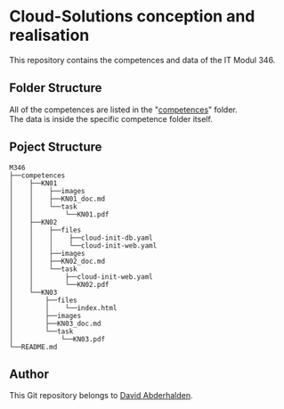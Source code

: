 # Cloud-Solutions conception and realisation
This repository contains the competences and data of the IT Modul 346.

## Folder Structure
All of the competences are listed in the "[competences](/competences/)" folder.<br>
The data is inside the specific competence folder itself.<br>

## Poject Structure

```
M346
├──competences
│    ├──KN01
│    │    ├──images
│    │    ├──KN01_doc.md
│    │    └──task
│    │        └──KN01.pdf
│    ├──KN02
│    │    ├──files
│    │    │    ├──cloud-init-db.yaml
│    │    │    └──cloud-init-web.yaml
│    │    ├──images
│    │    ├──KN02_doc.md
│    │    └──task
│    │        ├──cloud-init-web.yaml
│    │        └──KN02.pdf
│    └──KN03
│        ├──files
│        │    └──index.html
│        ├──images
│        ├──KN03_doc.md
│        └──task
│            └──KN03.pdf
└──README.md
```
## Author
This Git repository belongs to [David Abderhalden](https://www.david-abderhalden.ch/).